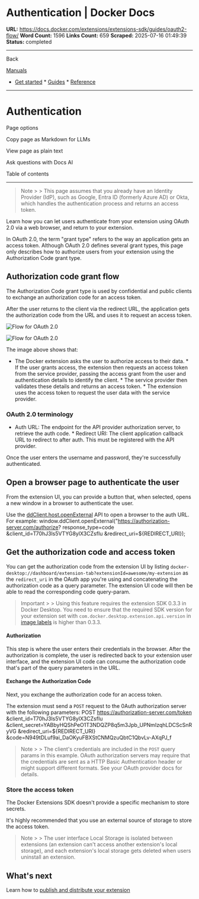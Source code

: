 # Authentication | Docker Docs

**URL:** https://docs.docker.com/extensions/extensions-sdk/guides/oauth2-flow/
**Word Count:** 1596
**Links Count:** 659
**Scraped:** 2025-07-16 01:49:39
**Status:** completed

---

Back

[Manuals](https://docs.docker.com/manuals/)

  * [Get started](https://docs.docker.com/get-started/)   * [Guides](https://docs.docker.com/guides/)   * [Reference](https://docs.docker.com/reference/)

* * *

# Authentication

Page options

Copy page as Markdown for LLMs

View page as plain text

Ask questions with Docs AI

Table of contents

* * *

> Note >  > This page assumes that you already have an Identity Provider \(IdP\), such as Google, Entra ID \(formerly Azure AD\) or Okta, which handles the authentication process and returns an access token.

Learn how you can let users authenticate from your extension using OAuth 2.0 via a web browser, and return to your extension.

In OAuth 2.0, the term "grant type" refers to the way an application gets an access token. Although OAuth 2.0 defines several grant types, this page only describes how to authorize users from your extension using the Authorization Code grant type.

## Authorization code grant flow

The Authorization Code grant type is used by confidential and public clients to exchange an authorization code for an access token.

After the user returns to the client via the redirect URL, the application gets the authorization code from the URL and uses it to request an access token.

![Flow for OAuth 2.0](https://docs.docker.com/extensions/extensions-sdk/guides/images/oauth.png)

![Flow for OAuth 2.0](https://docs.docker.com/extensions/extensions-sdk/guides/images/oauth.png)

The image above shows that:

  * The Docker extension asks the user to authorize access to their data.   * If the user grants access, the extension then requests an access token from the service provider, passing the access grant from the user and authentication details to identify the client.   * The service provider then validates these details and returns an access token.   * The extension uses the access token to request the user data with the service provider.

### OAuth 2.0 terminology

  * Auth URL: The endpoint for the API provider authorization server, to retrieve the auth code.   * Redirect URI: The client application callback URL to redirect to after auth. This must be registered with the API provider.

Once the user enters the username and password, they're successfully authenticated.

## Open a browser page to authenticate the user

From the extension UI, you can provide a button that, when selected, opens a new window in a browser to authenticate the user.

Use the [ddClient.host.openExternal](https://docs.docker.com/extensions/extensions-sdk/dev/api/dashboard/#open-a-url) API to open a browser to the auth URL. For example:               window.ddClient.openExternal("https://authorization-server.com/authorize?       response_type=code       &client_id=T70hJ3ls5VTYG8ylX3CZsfIu       &redirect_uri=${REDIRECT_URI});

## Get the authorization code and access token

You can get the authorization code from the extension UI by listing `docker-desktop://dashboard/extension-tab?extensionId=awesome/my-extension` as the `redirect_uri` in the OAuth app you're using and concatenating the authorization code as a query parameter. The extension UI code will then be able to read the corresponding code query-param.

> Important >  > Using this feature requires the extension SDK 0.3.3 in Docker Desktop. You need to ensure that the required SDK version for your extension set with `com.docker.desktop.extension.api.version` in [image labels](https://docs.docker.com/extensions/extensions-sdk/extensions/labels/) is higher than 0.3.3.

#### Authorization

This step is where the user enters their credentials in the browser. After the authorization is complete, the user is redirected back to your extension user interface, and the extension UI code can consume the authorization code that's part of the query parameters in the URL.

#### Exchange the Authorization Code

Next, you exchange the authorization code for an access token.

The extension must send a `POST` request to the 0Auth authorization server with the following parameters:               POST https://authorization-server.com/token     &client_id=T70hJ3ls5VTYG8ylX3CZsfIu     &client_secret=YABbyHQShPeO1T3NDQZP8q5m3Jpb_UPNmIzqhLDCScSnRyVG     &redirect_uri=${REDIRECT_URI}     &code=N949tDLuf9ai_DaOKyuFBXStCNMQzuQbtC1QbvLv-AXqPJ_f

> Note >  > The client's credentials are included in the `POST` query params in this example. OAuth authorization servers may require that the credentials are sent as a HTTP Basic Authentication header or might support different formats. See your OAuth provider docs for details.

### Store the access token

The Docker Extensions SDK doesn't provide a specific mechanism to store secrets.

It's highly recommended that you use an external source of storage to store the access token.

> Note >  > The user interface Local Storage is isolated between extensions \(an extension can't access another extension's local storage\), and each extension's local storage gets deleted when users uninstall an extension.

## What's next

Learn how to [publish and distribute your extension](https://docs.docker.com/extensions/extensions-sdk/extensions/)